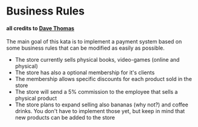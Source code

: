 # Business Rules 
#### all credits to [Dave Thomas](http://codekata.com/kata/kata16-business-rules/)

The main goal of this kata is to implement a payment system based on some business rules that can be modified as easily as possible.

- The store currently sells physical books, video-games (online and physical)
- The store has also a optional membership for it's clients
- The membership allows specific discounts for each product sold in the store
- The store will send a 5% commission to the employee that sells a physical product
- The store plans to expand selling also bananas (why not?) and coffee drinks. 
You don't have to implement those yet, but keep in mind that new products can be added to the store

